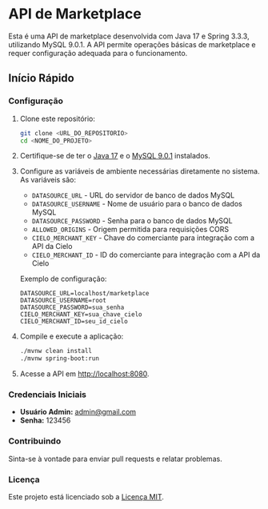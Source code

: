# API de Marketplace

Esta é uma API de marketplace desenvolvida com Java 17 e Spring 3.3.3, utilizando MySQL 9.0.1. A API permite operações básicas de marketplace e requer configuração adequada para o funcionamento.

## Início Rápido

### Configuração

1. Clone este repositório:
    ```bash
    git clone <URL_DO_REPOSITORIO>
    cd <NOME_DO_PROJETO>
    ```

2. Certifique-se de ter o [Java 17](https://www.oracle.com/java/technologies/javase-jdk17-downloads.html) e o [MySQL 9.0.1](https://dev.mysql.com/downloads/) instalados.

3. Configure as variáveis de ambiente necessárias diretamente no sistema. As variáveis são:

    - `DATASOURCE_URL` - URL do servidor de banco de dados MySQL
    - `DATASOURCE_USERNAME` - Nome de usuário para o banco de dados MySQL
    - `DATASOURCE_PASSWORD` - Senha para o banco de dados MySQL
    - `ALLOWED_ORIGINS` - Origem permitida para requisições CORS
    - `CIELO_MERCHANT_KEY` - Chave do comerciante para integração com a API da Cielo
    - `CIELO_MERCHANT_ID` - ID do comerciante para integração com a API da Cielo

   Exemplo de configuração:
    ```env
    DATASOURCE_URL=localhost/marketplace
    DATASOURCE_USERNAME=root
    DATASOURCE_PASSWORD=sua_senha
    CIELO_MERCHANT_KEY=sua_chave_cielo
    CIELO_MERCHANT_ID=seu_id_cielo
    ```

4. Compile e execute a aplicação:

    ```bash
    ./mvnw clean install
    ./mvnw spring-boot:run
    ```

5. Acesse a API em [http://localhost:8080](http://localhost:8080).

### Credenciais Iniciais

- **Usuário Admin:** admin@gmail.com
- **Senha:** 123456

### Contribuindo

Sinta-se à vontade para enviar pull requests e relatar problemas.

### Licença

Este projeto está licenciado sob a [Licença MIT](LICENSE).
